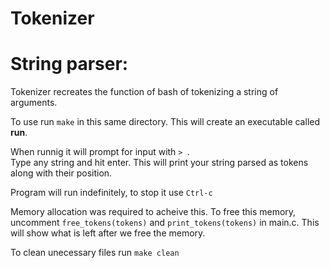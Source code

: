 Tokenizer
====================
# String parser:

Tokenizer recreates the function of bash of tokenizing a string of arguments.

To use run `make` in this same directory.
This will create an executable called **run**.

When runnig it will prompt for input with `> `.  
Type any string and hit enter. This will print your string parsed as tokens  
along with their position.

Program will run indefinitely, to stop it use `Ctrl-c`

Memory allocation was required to acheive this.
To free this memory, uncomment `free_tokens(tokens)` and `print_tokens(tokens)`
in main.c.
This will show what is left after we free the memory.

To clean unecessary files run `make clean`